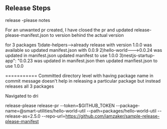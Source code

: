
## Release Steps
release -please notes

For an unwanted pr created, I have closed the pr and updated
release-please-manifest.json to version behind the actual version

for 3 packages
1)date-helpers-->already release with version 1.0.0 was available so updated manifest.json with 0.0.9
2)hello-world--->0.0.24 was updated in manifest.json updated manifest to use 1.0.0
3)nestjs-startup-app": "0.0.23 was updated in manifest.json then updated manfiest.json to use 1.0.0

===========
Committed directory level with having package name in commit message doesn't help in releasing a particular package but instead
releases all 3 packages

Navigated to dri

release-please release-pr --token=$GITHUB_TOKEN --package-name=@smart-utilities/hello-world-util --path=packages/hello-world-util --release-as=2.5.0 --repo-url=https://github.com/iamzaker/sample-release-please-manifest